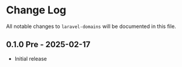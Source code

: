 # Change Log
All notable changes to `laravel-domains` will be documented in this file.

## 0.1.0 Pre - 2025-02-17
- Initial release